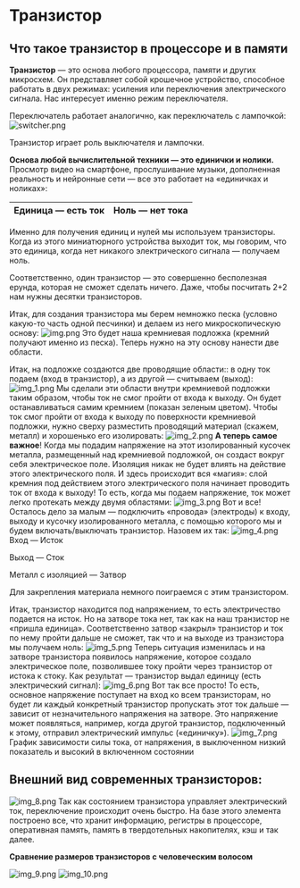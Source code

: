 
# Транзистор
## **Что такое транзистор в процессоре и в памяти**
**Транзистор** — это основа любого процессора, памяти и других микросхем. Он представляет собой крошечное устройство, способное работать в двух режимах: усиления или переключения электрического сигнала. Нас интересует именно режим переключателя.

Переключатель работает аналогично, как переключатель с лампочкой:
![switcher.png](switcher.png)

Транзистор играет роль выключателя и лампочки.

**Основа любой вычислительной техники — это единички и нолики.** Просмотр видео на смартфоне, прослушивание музыки, дополненная реальность и нейронные сети — все это работает на «единичках и ноликах»:


|**Единица** — есть ток|**Ноль** — нет тока|
| :-: | :-: |

Именно для получения единиц и нулей мы используем транзисторы. Когда из этого миниатюрного устройства выходит ток, мы говорим, что это единица, когда нет никакого электрического сигнала — получаем ноль.

Соответственно, один транзистор — это совершенно бесполезная ерунда, которая не сможет сделать ничего. Даже, чтобы посчитать 2+2 нам нужны десятки транзисторов.

Итак, для создания транзистора мы берем немножко песка (условно какую-то часть одной песчинки) и делаем из него микроскопическую основу:
![img.png](img.png)
Это будет наша кремниевая подложка (кремний получают именно из песка). Теперь нужно на эту основу нанести две области.

Итак, на подложке создаются две проводящие области:: в одну ток подаем (вход в транзистор), а из другой — считываем (выход):
![img_1.png](img_1.png)
Мы сделали эти области внутри кремниевой подложки таким образом, чтобы ток не смог пройти от входа к выходу. Он будет останавливаться самим кремнием (показан зеленым цветом). Чтобы ток смог пройти от входа к выходу по поверхности кремниевой подложки, нужно сверху разместить проводящий материал (скажем, металл) и хорошенько его изолировать:
![img_2.png](img_2.png)
**А теперь самое важное**! Когда мы подадим напряжение на этот изолированный кусочек металла, размещенный над кремниевой подложкой, он создаст вокруг себя электрическое поле. Изоляция никак не будет влиять на действие этого электрического поля. И здесь происходит вся «магия»: слой кремния под действием этого электрического поля начинает проводить ток от входа к выходу! То есть, когда мы подаем напряжение, ток может легко протекать между двумя областями:
![img_3.png](img_3.png)
Вот и все! Осталось дело за малым — подключить «провода» (электроды) к входу, выходу и кусочку изолированного металла, с помощью которого мы и будем включать/выключать транзистор. Назовем их так:
![img_4.png](img_4.png)
Вход — Исток

Выход — Сток

Металл с изоляцией — Затвор


Для закрепления материала немного поиграемся с этим транзистором.

Итак, транзистор находится под напряжением, то есть электричество подается на исток. Но на затворе тока нет, так как на наш транзистор не «пришла единица». Соответственно затвор «закрыл» транзистор и ток по нему пройти дальше не сможет, так что и на выходе из транзистора мы получаем ноль:
![img_5.png](img_5.png)
Теперь ситуация изменилась и на затворе транзистора появилось напряжение, которое создало электрическое поле, позволившее току пройти через транзистор от истока к стоку. Как результат — транзистор выдал единицу (есть электрический сигнал):
![img_6.png](img_6.png)
Вот так все просто! То есть, основное напряжение поступает на вход ко всем транзисторам, но будет ли каждый конкретный транзистор пропускать этот ток дальше — зависит от незначительного напряжения на затворе. Это напряжение может появляться, например, когда другой транзистор, подключенный к этому, отправил электрический импульс («единичку»).
![img_7.png](img_7.png)
График зависимости силы тока, от напряжения, в выключенном низкий показатель и высокий в включенном состоянии

## **Внешний вид современных транзисторов:**
![img_8.png](img_8.png)
Так как состоянием транзистора управляет электрический ток, переключение происходит очень быстро. На базе этого элемента построено все, что хранит информацию, регистры в процессоре, оперативная память, память в твердотельных накопителях, кэш и так далее.

**Сравнение размеров транзисторов с человеческим волосом**

![img_9.png](img_9.png)
![img_10.png](img_10.png)

